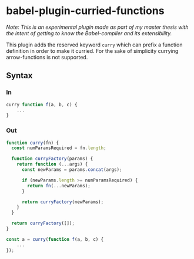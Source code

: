 # babel-plugin-curried-functions

_Note: This is an experimental plugin made as part of my master thesis with the intent of getting to know the Babel-compiler and its extensibility._

This plugin adds the reserved keyword `curry` which can prefix a function definition in order to make it curried. For the sake of simplicity currying arrow-functions is not supported.

## Syntax

### In

```javascript
curry function f(a, b, c) {
    ...
}
```

### Out

```javascript
function curry(fn) {
  const numParamsRequired = fn.length;

  function curryFactory(params) {
    return function (...args) {
      const newParams = params.concat(args);

      if (newParams.length >= numParamsRequired) {
        return fn(...newParams);
      }

      return curryFactory(newParams);
    }
  }

  return curryFactory([]);
}

const a = curry(function f(a, b, c) {
    ...
});
```
